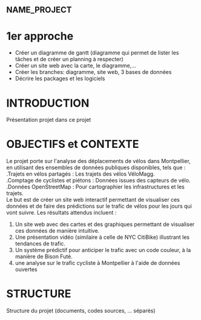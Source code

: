 ## NAME_PROJECT

# 1er approche 
- Créer un diagramme de gantt (diagramme qui permet de lister les tâches et de créer un planning à respecter)
- Créer un site web avec la carte, le diagramme,...
- Créer les branches: diagramme, site web, 3 bases de données 
- Décrire les packages et les logiciels 

# INTRODUCTION
Présentation projet
dans ce projet

# OBJECTIFS et CONTEXTE
Le projet porte sur l'analyse des déplacements de vélos dans Montpellier, en utilisant des ensembles de données publiques disponibles, tels que :  \
      .Trajets en vélos partagés : Les trajets des vélos VéloMagg.\
      .Comptage de cyclistes et piétons : Données issues des capteurs de vélo.\
      .Données OpenStreetMap : Pour cartographier les infrastructures et les trajets.\
Le but est de créer un site web interactif permettant de visualiser ces données et de faire des prédictions sur le trafic de vélos pour les jours qui vont suivre. Les résultats attendus incluent :

1) Un site web avec des cartes et des graphiques permettant de visualiser ces données de manière intuitive.
2) Une présentation vidéo (similaire à celle de NYC CitiBike) illustrant les tendances de trafic.
3) Un système prédictif pour anticiper le trafic avec un code couleur, à la manière de Bison Futé.
4) une analyse sur le trafic cycliste à Montpellier à l'aide de données ouvertes 
# STRUCTURE
Structure du projet (documents, codes sources, ... séparés)

